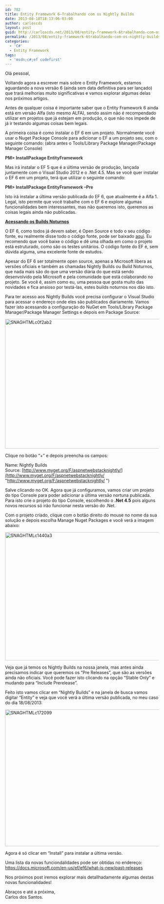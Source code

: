 ```yaml
---
id: 782
title: Entity Framework 6–Trabalhando com os Nightly Builds
date: 2013-08-18T18:13:06-03:00
author: carloscds
layout: post
guid: http://carloscds.net/2013/08/entity-framework-6trabalhando-com-os-nightly-builds/
permalink: /2013/08/entity-framework-6trabalhando-com-os-nightly-builds/
categories:
  - 'C#'
  - Entity Framework
tags:
  - 'msdn;c#;ef codefirst'
---
```

Olá pessoal,

Voltando agora a escrever mais sobre o Entity Framework, estamos aguardando a nova versão 6 (ainda sem data definitiva para ser lançado) que trará melhorias muito significativas e vamos explorar algumas delas nos próximos artigos.

Antes de qualquer coisa é importante saber que o Entity Framework 6 ainda está em versão Alfa (isto mesmo ALFA), sendo assim não é recompendado utilizar em projetos que já estejam em produção, o que não nos impede de já ir testando algumas coisas bem legais.

A primeira coisa é como instalar o EF 6 em um projeto. Normalmente você usar o Nuget Package Console para adicionar o EF a um projeto seu, com o seguinte comando: (abra antes o Tools/Library Package Manager/Package Manager Console)

**<span style="color: #373737;">PM> InstallPackage EntityFramework</span>**

Mas irá instalar o EF 5 que é a última versão de produção, lançada juntamente com o Visual Studio 2012 e o .Net 4.5. Mas se você quer instalar o EF 6 em um projeto, terá que utilizar o seguinte comando:

**<span style="color: #373737;">PM> InstallPackage EntityFramework –Pre</span>**

Isto irá instalar a última versão publicada do EF 6, que atualmente é a Alfa 1. Legal, isto permite que você trabalhe com o EF 6 e explore algumas funcionalidades bem interessantes, mas não queremos isto, queremos as coisas legais ainda não publicadas.

**<u>Acessando os Builds Noturnos</u>**

O EF 6, como todos já devem saber, é Open Source e todo o seu código fonte, eu realmente disse todo o código fonte, pode ser baixado [aqui](https://github.com/dotnet/ef6). Eu recomendo que você baixe o código e dê uma olhada em como o projeto está estruturado, como são os testes unitários. O código fonte do EF é, sem dúvida alguma, uma excelente fonte de estudos.

Apesar do EF 6 ser totalmente open source, apenas a Microsoft libera as versões oficiais e também as chamadas Nightly Builds ou Build Noturnos, que nada mais são do que uma versão diária do que está sendo desenvolvido pela Microsoft e pela comunidade que está colaborando no projeto. Se você é, assim como eu, uma pessoa que gosta muito das novidades e fica ansioso por testá-las, estes builds noturnos nos dão isto.

Para ter acesso aos Nightly Builds você precisa configurar o Visual Studio para acessar o endereço onde eles são publicados diariamente. Vamos fazer isto acessando a configuração do NuGet em Tools/Library Package Manager/Package Manager Settings e depois em Package Source:

<a href="https://www.carloscds.net/wp-content/uploads/2013/08/SNAGHTMLc0f2ab22.png" rel="lightbox"><img style="background-image: none; padding-top: 0px; padding-left: 0px; display: inline; padding-right: 0px; border: 0px;" title="SNAGHTMLc0f2ab2" src="https://www.carloscds.net/wp-content/uploads/2013/08/SNAGHTMLc0f2ab2_thumb2.png" alt="SNAGHTMLc0f2ab2" width="679" height="425" border="0" /></a>

Clique no botão “+” e depois preencha os campos:

Name: Nightly Builds  
Source: [http://www.myget.org/F/aspnetwebstacknightly/](http://www.myget.org/F/aspnetwebstacknightly/ "http://www.myget.org/F/aspnetwebstacknightly/ ") 

Salve clicando no OK. Agora que já configuramos, vamos criar um projeto do tipo Console para poder adicionar a última versão nortuna publicada. Para isto crie o projeto do tipo Console, escolhendo o **.Net 4.5** pois alguns novos recursos só irão funcionar nesta versão do .Net.

Com o projeto criado, clique com o botão direito do mouse no nome da sua solução e depois escolha Manage Nuget Packages e você verá a imagem abaixo:

<a href="https://www.carloscds.net/wp-content/uploads/2013/08/SNAGHTMLc1440a32.png" rel="lightbox"><img style="background-image: none; padding-top: 0px; padding-left: 0px; display: inline; padding-right: 0px; border: 0px;" title="SNAGHTMLc1440a3" src="https://www.carloscds.net/wp-content/uploads/2013/08/SNAGHTMLc1440a3_thumb2.png" alt="SNAGHTMLc1440a3" width="628" height="420" border="0" /></a>

Veja que já temos os Nightly Builds na nossa janela, mas antes ainda precisamos indicar que queremos os “Pre Releases”, que são as versões ainda não oficiais. Você pode fazer isto clicando na opção “Stable Only” e mudando para “Include Prerelease”.

Feito isto vamos clicar em “Nightly Builds” e na janela de busca vamos digitar “Entity” e veja que você verá a última versão publicada, no meu caso do dia 18/08/2013:

<a href="https://www.carloscds.net/wp-content/uploads/2013/08/SNAGHTMLc1720992.png" rel="lightbox"><img style="background-image: none; padding-top: 0px; padding-left: 0px; display: inline; padding-right: 0px; border: 0px;" title="SNAGHTMLc172099" src="https://www.carloscds.net/wp-content/uploads/2013/08/SNAGHTMLc172099_thumb2.png" alt="SNAGHTMLc172099" width="669" height="448" border="0" /></a>

Agora é só clicar em “Install” para instalar a última versão.

Uma lista da novas funciondalidades pode ser obtidas no endereço:  
<https://docs.microsoft.com/en-us/ef/ef6/what-is-new/past-releases>

Nos próximos post iremos explorar mais detallhadamente algumas destas novas funcionalidades!

Abraços e até a próxima,  
Carlos dos Santos.